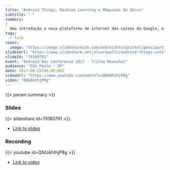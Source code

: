 ```yaml
---
title: "Android Things, Machine Learning e Máquinas de doces"
subtitle: " "
summary:
|
  Uma introdução a nova plataforma de internet das coisas do Google, o Android Things, e como fazer dispositivos mais inteligentes e poderosos com ela, aliado de ferramentas de Machine Learning. O objetivo é cobrir o básico de como começar com a plataforma, passar alguns conceitos de Machine Learning e apresentar alguns projetos que podem ser feito com isso. Em especial será mostrado um projeto de máquina de doces inteligente, que utiliza o poder do Android Things, aliado com APIs de Machine Learning do Google, como a Cloud Vision API e o Tensorflow, para reconhecer imagens e que dar aos usuários doces se eles mostrarem os objetos corretos para a máquina.
tags:
  - talk
cover:
  image: "https://image.slidesharecdn.com/androidthingsinteligenciaartificialemaquinasdedoces-androiddevconf-170826211031/95/android-things-inteligncia-artificial-e-mquinas-de-doces-android-dev-conference-2017-1-638.jpg?cb=1503781834"
slidesUrl: "https://www.slideshare.net/alvarowolfx/android-things-inteligncia-artificial-e-mquinas-de-doces-android-dev-conference-2017"
slideId: "79180791"
event: "Android Dev Conference 2017 - Trilha Moonshot"
audience: "São Paulo - SP"
date: 2017-08-25T00:00:00Z
videoUrl: "https://www.youtube.com/watch?v=QNUAhthjP8g"
video: "QNUAhthjP8g"
---
```


<!-- truncate -->

{{< param summary >}}
### Slides
{{< slideshare id=79180791 >}}

- [Link to slides](https://www.slideshare.net/alvarowolfx/android-things-inteligncia-artificial-e-mquinas-de-doces-android-dev-conference-2017)
### Recording
{{< youtube id=QNUAhthjP8g >}}

- [Link to video](https://www.youtube.com/watch?v=QNUAhthjP8g)
